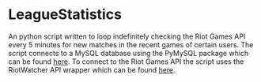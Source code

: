 # LeagueStatistics
An python script written to loop indefinitely checking the Riot Games API every 5 minutes for new matches in the recent
games of certain users. The script connects to a MySQL database using the PyMySQL package which can be found <a href=https://github.com/PyMySQL/PyMySQL/>here</a>.
To connect to the Riot Games API the script uses the RiotWatcher API wrapper which can be found <a href=https://github.com/pseudonym117/Riot-Watcher>here</a>.
